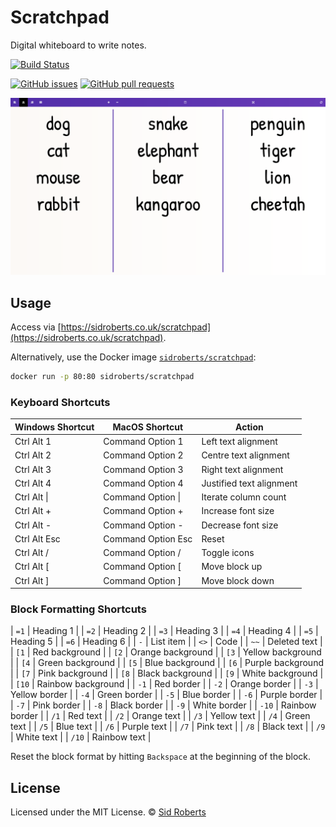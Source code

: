 # Scratchpad

Digital whiteboard to write notes.

[![Build Status](https://img.shields.io/github/actions/workflow/status/SidRoberts/scratchpad/tests.yml?branch=development&style=for-the-badge)](https://github.com/SidRoberts/scratchpad/actions)

[![GitHub issues](https://img.shields.io/github/issues-raw/SidRoberts/scratchpad.svg?style=for-the-badge)](https://github.com/SidRoberts/scratchpad/issues)
[![GitHub pull requests](https://img.shields.io/github/issues-pr-raw/SidRoberts/scratchpad.svg?style=for-the-badge)](https://github.com/SidRoberts/scratchpad/pulls)

![](screenshot.png)

## Usage

Access via [https://sidroberts.co.uk/scratchpad](https://sidroberts.co.uk/scratchpad).

Alternatively, use the Docker image [`sidroberts/scratchpad`](https://hub.docker.com/repository/docker/sidroberts/scratchpad):

```bash
docker run -p 80:80 sidroberts/scratchpad
```

### Keyboard Shortcuts

| Windows Shortcut | MacOS Shortcut     | Action                   |
|------------------|--------------------|--------------------------|
| Ctrl Alt 1       | Command Option 1   | Left text alignment      |
| Ctrl Alt 2       | Command Option 2   | Centre text alignment    |
| Ctrl Alt 3       | Command Option 3   | Right text alignment     |
| Ctrl Alt 4       | Command Option 4   | Justified text alignment |
| Ctrl Alt \|      | Command Option \|  | Iterate column count     |
| Ctrl Alt +       | Command Option +   | Increase font size       |
| Ctrl Alt -       | Command Option -   | Decrease font size       |
| Ctrl Alt Esc     | Command Option Esc | Reset                    |
| Ctrl Alt /       | Command Option /   | Toggle icons             |
| Ctrl Alt \[      | Command Option \[  | Move block up            |
| Ctrl Alt \]      | Command Option \]  | Move block down          |

### Block Formatting Shortcuts

| `=1`  | Heading 1          |
| `=2`  | Heading 2          |
| `=3`  | Heading 3          |
| `=4`  | Heading 4          |
| `=5`  | Heading 5          |
| `=6`  | Heading 6          |
| `-`   | List item          |
| `<>`  | Code               |
| `~~`  | Deleted text       |
| `[1`  | Red background     |
| `[2`  | Orange background  |
| `[3`  | Yellow background  |
| `[4`  | Green background   |
| `[5`  | Blue background    |
| `[6`  | Purple background  |
| `[7`  | Pink background    |
| `[8`  | Black background   |
| `[9`  | White background   |
| `[10` | Rainbow background |
| `-1`  | Red border         |
| `-2`  | Orange border      |
| `-3`  | Yellow border      |
| `-4`  | Green border       |
| `-5`  | Blue border        |
| `-6`  | Purple border      |
| `-7`  | Pink border        |
| `-8`  | Black border       |
| `-9`  | White border       |
| `-10` | Rainbow border     |
| `/1`  | Red text           |
| `/2`  | Orange text        |
| `/3`  | Yellow text        |
| `/4`  | Green text         |
| `/5`  | Blue text          |
| `/6`  | Purple text        |
| `/7`  | Pink text          |
| `/8`  | Black text         |
| `/9`  | White text         |
| `/10` | Rainbow text       |

Reset the block format by hitting `Backspace` at the beginning of the block.

## License

Licensed under the MIT License.
© [Sid Roberts](https://github.com/SidRoberts)

